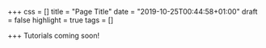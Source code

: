 +++
css = []
title = "Page Title"
date = "2019-10-25T00:44:58+01:00"
draft = false
highlight = true
tags = []

+++
Tutorials coming soon!

